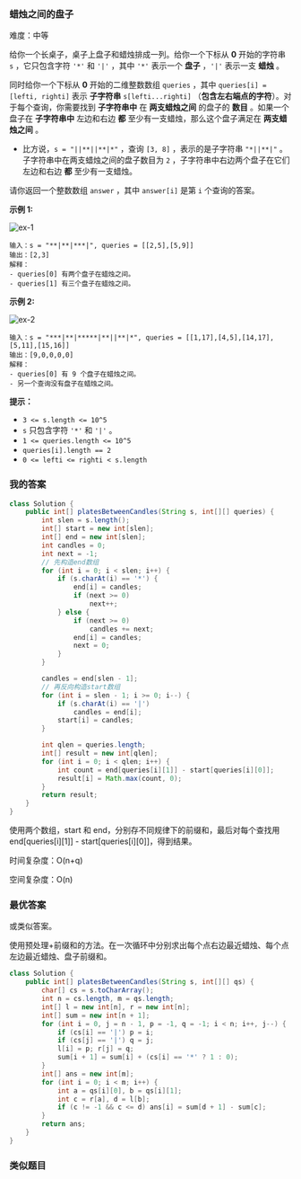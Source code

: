 ### 蜡烛之间的盘子

难度：中等



给你一个长桌子，桌子上盘子和蜡烛排成一列。给你一个下标从 **0** 开始的字符串 `s` ，它只包含字符 `'*'` 和 `'|'` ，其中 `'*'` 表示一个 **盘子** ，`'|'` 表示一支 **蜡烛** 。

同时给你一个下标从 **0** 开始的二维整数数组 `queries` ，其中 `queries[i] = [lefti, righti]` 表示 **子字符串** `s[lefti...righti]` （**包含左右端点的字符**）。对于每个查询，你需要找到 **子字符串中** 在 **两支蜡烛之间** 的盘子的 **数目** 。如果一个盘子在 **子字符串中** 左边和右边 **都** 至少有一支蜡烛，那么这个盘子满足在 **两支蜡烛之间** 。

- 比方说，`s = "||**||**|*"` ，查询 `[3, 8]` ，表示的是子字符串 `"*||**|"` 。子字符串中在两支蜡烛之间的盘子数目为 `2` ，子字符串中右边两个盘子在它们左边和右边 **都** 至少有一支蜡烛。

请你返回一个整数数组 `answer` ，其中 `answer[i]` 是第 `i` 个查询的答案。

 

**示例 1:**

![ex-1](https://assets.leetcode.com/uploads/2021/10/04/ex-1.png)

```
输入：s = "**|**|***|", queries = [[2,5],[5,9]]
输出：[2,3]
解释：
- queries[0] 有两个盘子在蜡烛之间。
- queries[1] 有三个盘子在蜡烛之间。
```

**示例 2:**

![ex-2](https://assets.leetcode.com/uploads/2021/10/04/ex-2.png)

```
输入：s = "***|**|*****|**||**|*", queries = [[1,17],[4,5],[14,17],[5,11],[15,16]]
输出：[9,0,0,0,0]
解释：
- queries[0] 有 9 个盘子在蜡烛之间。
- 另一个查询没有盘子在蜡烛之间。
```

 

**提示：**

- `3 <= s.length <= 10^5`
- `s` 只包含字符 `'*'` 和 `'|'` 。
- `1 <= queries.length <= 10^5`
- `queries[i].length == 2`
- `0 <= lefti <= righti < s.length`





### 我的答案

```java
class Solution {
    public int[] platesBetweenCandles(String s, int[][] queries) {
        int slen = s.length();
        int[] start = new int[slen];
        int[] end = new int[slen];
        int candles = 0;
        int next = -1;
        // 先构造end数组
        for (int i = 0; i < slen; i++) {
            if (s.charAt(i) == '*') {
                end[i] = candles;
                if (next >= 0)
                    next++;
            } else {
                if (next >= 0)
                    candles += next;
                end[i] = candles;
                next = 0;
            }
        }

        candles = end[slen - 1];
        // 再反向构造start数组
        for (int i = slen - 1; i >= 0; i--) {
            if (s.charAt(i) == '|')
                candles = end[i];
            start[i] = candles;
        }

        int qlen = queries.length;
        int[] result = new int[qlen];
        for (int i = 0; i < qlen; i++) {
            int count = end[queries[i][1]] - start[queries[i][0]];
            result[i] = Math.max(count, 0);
        }
        return result;
    }
}
```

使用两个数组，start 和 end，分别存不同规律下的前缀和，最后对每个查找用 end[queries\[i][1]] - start[queries\[i][0]]，得到结果。



时间复杂度：O(n+q)

空间复杂度：O(n)



### 最优答案

或类似答案。

使用预处理+前缀和的方法。在一次循环中分别求出每个点右边最近蜡烛、每个点左边最近蜡烛、盘子前缀和。

```java
class Solution {
    public int[] platesBetweenCandles(String s, int[][] qs) {
        char[] cs = s.toCharArray();
        int n = cs.length, m = qs.length;
        int[] l = new int[n], r = new int[n];
        int[] sum = new int[n + 1];
        for (int i = 0, j = n - 1, p = -1, q = -1; i < n; i++, j--) {
            if (cs[i] == '|') p = i;
            if (cs[j] == '|') q = j;
            l[i] = p; r[j] = q;
            sum[i + 1] = sum[i] + (cs[i] == '*' ? 1 : 0);
        }
        int[] ans = new int[m];
        for (int i = 0; i < m; i++) {
            int a = qs[i][0], b = qs[i][1];
            int c = r[a], d = l[b];
            if (c != -1 && c <= d) ans[i] = sum[d + 1] - sum[c];
        }
        return ans;
    }
}
```





### 类似题目



